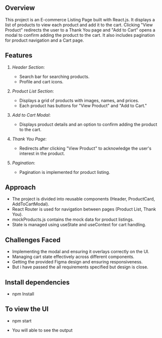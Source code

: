 ## Overview
This project is an E-commerce Listing Page built with React.js. It displays a list of products to view each product and add it to the cart. Clicking "View Product" redirects the user to a Thank You page and "Add to Cart" opens a modal to confirm adding the product to the cart. It also includes pagination for product navigation and a Cart page.

## Features
1. *Header Section*: 
   - Search bar for searching products.
   - Profile and cart icons.
   
2. *Product List Section*: 
   - Displays a grid of products with images, names, and prices.
   - Each product has buttons for "View Product" and "Add to Cart."
   
3. *Add to Cart Modal*: 
   - Displays product details and an option to confirm adding the product to the cart.
   
4. *Thank You Page*: 
   - Redirects after clicking "View Product" to acknowledge the user's interest in the product.

5. *Pagination*: 
   - Pagination is implemented for product listing.

## Approach
- The project is divided into reusable components (Header, ProductCard, AddToCartModal).
- React Router is used for navigation between pages (Product List, Thank You).
- mockProducts.js contains the mock data for product listings.
- State is managed using useState and useContext for cart handling.

## Challenges Faced
- Implementing the modal and ensuring it overlays correctly on the UI.
- Managing cart state effectively across different components.
- Getting the provided Figma design and ensuring responsiveness.
- But i have passed the all requirements specified but design is close.

## Install dependencies
- npm Install

## To view the UI 
- npm start

- You will able to see the output
